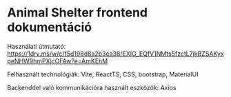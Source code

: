 # Animal Shelter frontend dokumentáció
Használati útmutató: https://1drv.ms/w/c/f5d198d8a2b3ea38/EXIG_EQfV1NMts5fzctL7jkBZSAKyxpeNHW9hmPXjcOFAw?e=AmKEhM

Felhasznált technológiák: Vite, ReactTS, CSS, bootstrap, MaterialUI

Backenddel való kommunikációra használt eszközök: Axios
